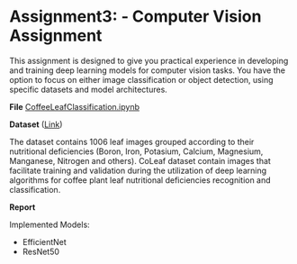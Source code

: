 # Assignment3: - Computer Vision Assignment

This assignment is designed to give you practical experience in developing and training deep
learning models for computer vision tasks. You have the option to focus on either image
classification or object detection, using specific datasets and model architectures.

**File**
[CoffeeLeafClassification.ipynb](CoffeeLeafClassification.ipynb)

**Dataset**
([Link](https://data.mendeley.com/datasets/brfgw46wzb/1))

The dataset contains 1006 leaf images grouped according to their nutritional deficiencies (Boron, Iron, Potasium, Calcium, Magnesium, Manganese, Nitrogen and others). CoLeaf dataset contain images that facilitate training and validation during the utilization of deep learning algorithms for coffee plant leaf nutritional deficiencies recognition and classification.

**Report**

Implemented Models:
- EfficientNet
- ResNet50

